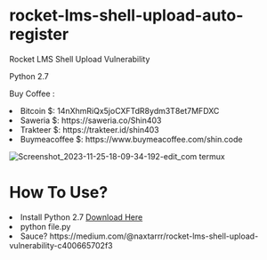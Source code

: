 # rocket-lms-shell-upload-auto-register

<p>Rocket LMS Shell Upload Vulnerability</p>
Python 2.7

Buy Coffee :
<li>Bitcoin $: 14nXhmRiQx5joCXFTdR8ydm3T8et7MFDXC</li>
<li>Saweria $: https://saweria.co/Shin403</li>
<li>Trakteer $: https://trakteer.id/shin403</li>
<li>Buymeacoffee $: https://www.buymeacoffee.com/shin.code</li>

![Screenshot_2023-11-25-18-09-34-192-edit_com termux](https://github.com/Jenderal92/wp-def/assets/59664965/0ea5db82-a1f3-4bcb-8a6f-5feb655ba245)


# How To Use?

<li>Install Python 2.7 <a href="https://www.python.org/ftp/python/2.7.17/python-2.7.17.amd64.msi"> Download Here</a></li>
<li>python file.py</li>
<li>Sauce? https://medium.com/@naxtarrr/rocket-lms-shell-upload-vulnerability-c400665702f3</li>
